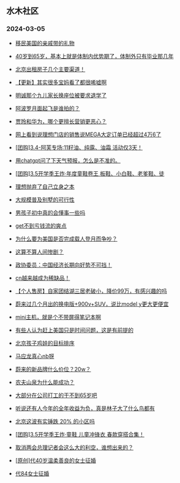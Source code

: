 ## 水木社区 
### 2024-03-05

+ [移民美国的亲戚带的礼物](https://www.mysmth.net/nForum/article/MyFamily/239889)

+ [40岁到65岁，基本上就是体制内优势期了，体制外只有毕业那几年](https://www.mysmth.net/nForum/article/WorkingLife/1552)

+ [北京出租房子几个主要渠道！](https://www.mysmth.net/nForum/article/OurEstate/2914106)

+ [【更新】其实很多宝妈看了都很唏嘘啊](https://www.mysmth.net/nForum/article/Divorce/2068556)

+ [明诚那个九儿家长换座位被要求退学了](https://www.mysmth.net/nForum/article/ChildEducation/2353768)

+ [阿波罗月面起飞是谁拍的？](https://www.mysmth.net/nForum/article/Aero/428028)

+ [贾玲和华为，哪个更擅长营销更恶心？](https://www.mysmth.net/nForum/article/TVShow/1543166)

+ [网上看到说理想门店的销售说MEGA大定订单已经超过4万6了](https://www.mysmth.net/nForum/article/GreenAuto/1491357)

+ [[团购]3.4-阿芙专场:11籽油、纯露、油霜 活动仅3天！](https://www.mysmth.net/nForum/article/ADAgent_TG/1318056)

+ [用chatgpt问了下天气预报，怎么是不准的。](https://www.mysmth.net/nForum/article/AI/84260)

+ [[团购]3.5开学季王炸·年度童鞋卷王 板鞋、小白鞋、老爹鞋、徒](https://www.mysmth.net/nForum/article/ADAgent_TG/1318108)

+ [理想抛弃了自己立身之本](https://www.mysmth.net/nForum/article/GreenAuto/1491461)

+ [大规模普及别墅的可行性](https://www.mysmth.net/nForum/article/Geography/576265)

+ [男孩子初中真的会懂事一些吗](https://www.mysmth.net/nForum/article/PreUnivEdu/149679)

+ [get不到亏钱流的爽点](https://www.mysmth.net/nForum/article/NetNovel/484038)

+ [为什么要为美国是否完成载人登月而争吵？](https://www.mysmth.net/nForum/article/Aero/428547)

+ [这算不算人间惨剧？](https://www.mysmth.net/nForum/article/MyFamily/240046)

+ [政协委员：中国经济长期向好势不可挡！](https://www.mysmth.net/nForum/article/Stock/10806695)

+ [cn越来越成为稀缺品！](https://www.mysmth.net/nForum/article/Love/6289912)

+ [【个人售房】自家团结湖三居老破小，降价99万，有感兴趣的吗](https://www.mysmth.net/nForum/article/OurEstate/2913321)

+ [蔚来过几个月出的换电版+900v+SUV，说比model y更大更便宜](https://www.mysmth.net/nForum/article/GreenAuto/1491758)

+ [mini主机，就是个不带屏得笔记本啊](https://www.mysmth.net/nForum/article/Notebook/1990680)

+ [有些人认为赶上美国只是时间问题，这是有前提的](https://www.mysmth.net/nForum/article/METech/471590)

+ [北京孩子鸡娃的目标排序](https://www.mysmth.net/nForum/article/ChildEducation/2355903)

+ [马应龙真心nb呀](https://www.mysmth.net/nForum/article/Aero/428530)

+ [蔚来的新品牌什么价位？20w？](https://www.mysmth.net/nForum/article/GreenAuto/1492686)

+ [农夫山泉为什么能成功？](https://www.mysmth.net/nForum/article/WorkingLife/820)

+ [大部分在公司打工的干不到65岁吧](https://www.mysmth.net/nForum/article/WorkingLife/2483)

+ [听说还有人今年的全年收益为负，真是林子大了什么鸟都有](https://www.mysmth.net/nForum/article/Stock/10806706)

+ [北京这波有实锤跌 20% 的小区吗](https://www.mysmth.net/nForum/article/OurEstate/2914879)

+ [[团购]3.5开学季王炸·童鞋 儿童冲锋衣 春款穿搭合集！](https://www.mysmth.net/nForum/article/ADAgent_TG/1318108)

+ [取消两会总理记者会这么大的利空，谁想出来的？](https://www.mysmth.net/nForum/article/Stock/10806685)

+ [[原创]代40岁温柔善良的女士征婚](https://www.mysmth.net/nForum/article/PieLove/2876434)

+ [代84女士征婚](https://www.mysmth.net/nForum/article/PieLove/2876434)

